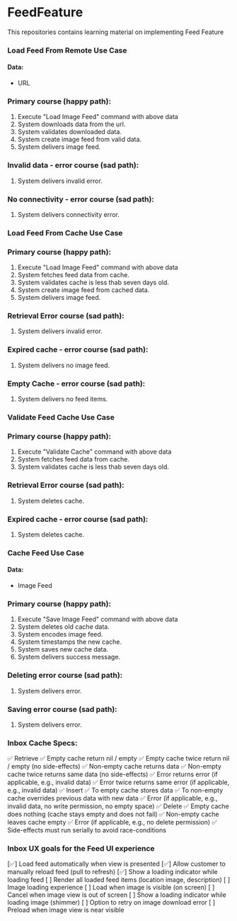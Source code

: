 # FeedFeature
This repositories contains learning material on implementing Feed Feature

### Load Feed From Remote Use Case

#### Data:
- URL

### Primary course (happy path):
1. Execute "Load Image Feed" command with above data
2. System downloads data from the url.
3. System validates downloaded data.
4. System create image feed from valid data.
5. System delivers image feed.

### Invalid data - error course (sad path):
1. System delivers invalid error.

### No connectivity - error course (sad path):
1. System delivers connectivity error.

### Load Feed From Cache Use Case

### Primary course (happy path):
1. Execute "Load Image Feed" command with above data
2. System fetches feed data from cache.
3. System validates cache is less thab seven days old.
4. System create image feed from cached data.
5. System delivers image feed.

### Retrieval Error course (sad path):
1. System delivers invalid error.

### Expired cache - error course (sad path):
1. System delivers no image feed.

### Empty Cache - error course (sad path):
1. System delivers no feed items.

### Validate Feed Cache Use Case

### Primary course (happy path):
1. Execute "Validate Cache" command with above data
2. System fetches feed data from cache.
3. System validates cache is less thab seven days old.

### Retrieval Error course (sad path):
1. System deletes cache.

### Expired cache - error course (sad path):
1. System deletes cache.

### Cache Feed Use Case

#### Data:
- Image Feed

### Primary course (happy path):
1. Execute "Save Image Feed" command with above data
2. System deletes old cache data.
3. System encodes image feed.
4. System timestamps the new cache.
5. System saves new cache data.
6. System delivers success message. 

### Deleting error course (sad path):
1. System delivers error.

### Saving error course (sad path):
1. System delivers error.

### Inbox Cache Specs:
✅ Retrieve
    ✅ Empty cache return nil / empty
    ✅ Empty cache twice return nil / empty (no side-effects)
    ✅ Non-empty cache returns data
    ✅ Non-empty cache twice returns same data (no side-effects)
    ✅ Error returns error (if applicable, e.g., invalid data)
    ✅ Error twice returns same error (if applicable, e.g., invalid data)
✅ Insert
    ✅ To empty cache stores data
    ✅ To non-empty cache overrides previous data with new data
    ✅ Error (if applicable, e.g., invalid data, no write permission, no empty space)
✅ Delete
    ✅ Empty cache does nothing (cache stays empty and does not fail)
    ✅ Non-empty cache leaves cache empty
    ✅ Error (if applicable, e.g., no delete permission)
✅ Side-effects must run serially to avoid race-conditions

### Inbox UX goals for the Feed UI experience

[✅] Load feed automatically when view is presented
[✅] Allow customer to manually reload feed (pull to refresh)
[✅] Show a loading indicator while loading feed 
[ ] Render all loaded feed items (location image, description)
[ ] Image loading experience
    [ ] Load when image is visible (on screen)
    [ ] Cancel when image view is out of screen
    [ ] Show a loading indicator while loading image (shimmer)
    [ ] Option to retry on image download error
    [ ] Preload when image view is near visible


